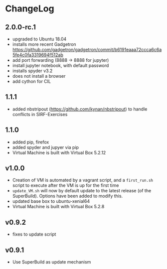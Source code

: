# ChangeLog

## 2.0.0-rc.1
- upgraded to Ubuntu 18.04
- installs more recent Gadgetron https://github.com/gadgetron/gadgetron/commit/b6191eaaa72ccca6c6a5fe4c0fa3319694f512ab
- add port forwarding (8888 -> 8888 for jupyter)
- install jupyter notebook, with default password
- installs spyder v3.2
- does not install a browser
- add cython for CIL


## 1.1.1
- added nbstripout (https://github.com/kynan/nbstripout) to handle conflicts in SIRF-Exercises

## 1.1.0
- added pip, firefox 
- added spyder and jupyer via pip
- Virtual Machine is built with Virtual Box 5.2.12

## v1.0.0
- Creation of VM is automated by a vagrant script, and a `first_run.sh` script to execute after the VM is up for the first time
- `update_VM.sh` will now by default update to the latest release (of the SuperBuild). Options have been added to modify this.
- updated base box to ubuntu-xenial64
- Virtual Machine is built with Virtual Box 5.2.8

## v0.9.2
- fixes to update script

## v0.9.1
-  Use SuperBuild as update mechanism

